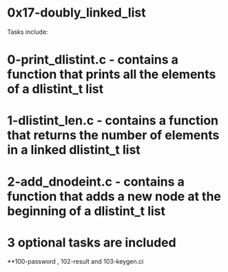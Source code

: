 # 0x17-doubly_linked_list
Tasks include:
# 0-print_dlistint.c - contains a function that prints all the elements of a dlistint_t list 
# 1-dlistint_len.c - contains a function that returns the number of elements in a linked dlistint_t list 
# 2-add_dnodeint.c - contains a function that adds a new node at the beginning of a dlistint_t list
# 3 optional tasks are included
**100-password , 102-result and 103-keygen.ci
